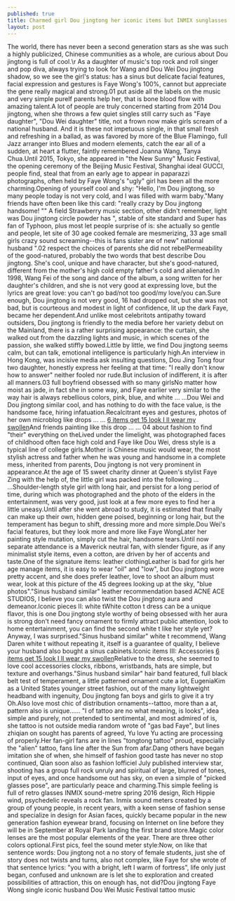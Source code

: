 ```yaml
---
published: true
title: Charmed girl Dou jingtong her iconic items but INMIX sunglasses
layout: post
---
```

The world, there has never been a second generation stars as she was such a highly publicized, Chinese communities as a whole, are curious about Dou jingtong is full of cool.\r As a daughter of music\'s top rock and roll singer and pop diva, always trying to look for Wang and Dou Wei Dou jingtong shadow, so we see the girl\'s status: has a sinus but delicate facial features, facial expression and gestures is Faye Wong\'s 100%, cannot but appreciate the gene really magical and strong.01 put aside all the labels on the music and very simple pureIf parents help her, that is bone blood flow with amazing talent.A lot of people are truly concerned starting from 2014 Dou jingtong, when she throws a few quiet singles still carry such as \"Faye daughter\", \"Dou Wei daughter\" title, not a frown now make girls scream of a national husband. And it is these not impetuous single, in that small fresh and refreshing in a ballad, as was favored by more of the Blue Flamingo, full Jazz arranger into Blues and modern elements, catch the ear all of a sudden, at heart a flutter, faintly remembered Joanna Wang, Tanya Chua.Until 2015, Tokyo, she appeared in \"the New Sunny\" Music Festival, the opening ceremony of the Beijing Music Festival, Shanghai ideal GUCCI, people find, steal that from an early age to appear in paparazzi photographs, often held by Faye Wong\'s \"ugly\" girl has been all the more charming.Opening of yourself cool and shy: \"Hello, I\'m Dou jingtong, so many people today is not very cold, and I was filled with warm baby.\"Many friends have often been like this card: \"really crazy by Dou jingtong handsome! \"\" A field Strawberry music section, other didn\'t remember, light was Dou jingtong circle powder has \", stable of site standard and Super has fan of Typhoon, plus most let people surprise of is: she actually so gentle and people, let site of 30 age cooked female are mesmerizing, 33 age small girls crazy sound screaming--this is fans sister are of new\" national husband \".02 respect the choices of parents she did not rebelPermeability of the good-natured, probably the two words that best describe Dou jingtong. She\'s cool, unique and have character, but she\'s good-natured, different from the mother\'s high cold empty father\'s cold and alienated.In 1998, Wang Fei of the song and dance of the album, a song written for her daughter\'s children, and she is not very good at expressing love, but the lyrics are great love: you can\'t go bad/not too good/my love/you can.Sure enough, Dou jingtong is not very good, 16 had dropped out, but she was not bad, but is courteous and modest in light of confidence, lit up the dark Faye, became her dependent.And unlike most celebritots antipathy toward outsiders, Dou jingtong is friendly to the media before her variety debut on the Mainland, there is a rather surprising appearance: the curtain, she walked out from the dazzling lights and music, in which scenes of the passion, she walked stiffly bowed.Little by little, we find Dou jingtong seems calm, but can talk, emotional intelligence is particularly high.An interview in Hong Kong, was incisive media ask insulting questions, Dou Jing Tong four two daughter, honestly express her feeling at that time: \"I really don\'t know how to answer\" neither fooled nor rude.But inclusion of indifferent, it is after all manners.03 full boyfriend obsessed with so many girlsNo matter how moist as jade, in fact she in some way, and Faye earlier very similar to the way hair is always rebellious colors, pink, blue, and white ... ...Dou Wei and Dou jingtong similar cool, and has nothing to do with the face value, is the handsome face, hiring infatuation.Recalcitrant eyes and gestures, photos of her own microblog like drops ... ... [6 items get 15 look I ll wear my swollen](http://www.focalstyle.com/2016/07/04/6-items-get-15-look-i-ll-wear-my-swollen/)And friends painting like this drop ... ... 04 about fashion to find \"their\" everything on theLived under the limelight, was photographed faces of childhood often face high cold and Faye like Dou Wei, dress style is a typical line of college girls.Mother is Chinese music would wear, the most stylish actress and father when he was young and handsome in a complete mess, inherited from parents, Dou jingtong is not very prominent in appearance.At the age of 15 sweet charity dinner at Queen\'s stylist Faye Zing with the help of, the little girl was packed into the following ... ...Shoulder-length style girl with long hair, and persist for a long period of time, during which was photographed and the photo of the elders in the entertainment, was very good, just look at a few more eyes to find her a little uneasy.Until after she went abroad to study, it is estimated that finally can make up their own, hidden gene poised, beginning or long hair, but the temperament has begun to shift, dressing more and more simple.Dou Wei\'s facial features, but they look more and more like Faye WongLater her painting style mutation, simply cut the hair, handsome tears.Until now separate attendance is a Maverick neutral fan, with slender figure, as if any minimalist style items, even a cotton, are driven by her of accents and taste.One of the signature items: leather clothingLeather is bad for girls her age manage items, it is easy to wear \"oil\" and \"low\", but Dou jingtong wore pretty accent, and she does prefer leather, love to shoot an album must wear, look at this picture of the 45 degrees looking up at the sky, \"blue photos\".\"Sinus husband similar\" leather recommendation based ACNE ACE STUDIOS, I believe you can also twist the Dou jingtong aura and demeanor.Iconic pieces II: white tWhite cotton t dress can be a unique flavor, this is one Dou jingtong style worthy of being obsessed with her aura is strong don\'t need fancy ornament to firmly attract public attention, look to home entertainment, you can find the second white t like her style yet? Anyway, I was surprised.\"Sinus husband similar\" white t recommend, Wang Daren white t without repeating it, itself is a guarantee of quality, I believe your husband also bought a sinus cabinets.Iconic items III: Accessories [6 items get 15 look I ll wear my swollen](http://www.focalstyle.com/2016/07/04/6-items-get-15-look-i-ll-wear-my-swollen/)Relative to the dress, she seemed to love cool accessories clocks, ribbons, wristbands, hats are simple, but texture and overhangs.\"Sinus husband similar\" hair band featured, full black belt test of temperament, a little patterned ornament cute a lot, EugeniaKim as a United States younger street fashion, out of the many lightweight headband with ingenuity, Dou jingtong fan boys and girls to give it a try Oh.Also love most chic of distribution ornaments--tattoo, more than a at, pattern also is unique...... \"I of tattoo are no what meaning, is looks\", idea simple and purely, not pretended to sentimental, and most admired of is, she tattoo is not outside media random wrote of \"gas bad Faye\", but lines zhiqian on sought has parents of agreed, Yu love Yu acting are processing of properly.Her fan-girl fans are in lines \"tongtong tattoo\" proud, especially the \"alien\" tattoo, fans line after the Sun from afar.Dang others have began imitation she of when, she himself of fashion good taste has never no stop continued, Qian soon also as fashion lofficiel July published interview star, shooting has a group full rock unruly and spiritual of large, blurred of tones, input of eyes, and once handsome out has sky, on even a simple of \"picked glasses pose\", are particularly peace and charming.This simple feeling is full of retro glasses INMIX sound-metre spring 2016 design, Rich Hippie wind, psychedelic reveals a rock fan. Inmix sound meters created by a group of young people, in recent years, with a keen sense of fashion sense and specialize in design for Asian faces, quickly became popular in the new generation fashion eyewear brand, focusing on Internet on line before they will be in September at Royal Park landing the first brand store.Magic color lenses are the most popular elements of the year. There are three other colors optional.First pics, feel the sound meter style:Now, on like that sentence words: Dou jingtong not a no story of female students, just she of story does not twists and turns, also not complex, like Faye for she wrote of that sentence lyrics: \"you with a bright, left I warm of fortress\", life only just began, confused and unknown are is let she to exploration and created possibilities of attraction, this on enough has, not did?Dou jingtong Faye Wong single iconic husband Dou Wei Music Festival tattoo music